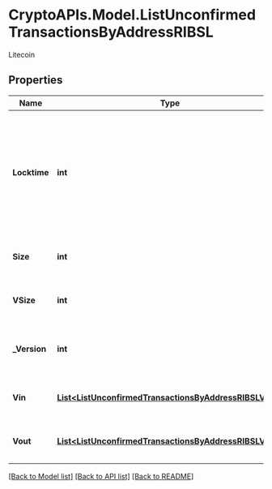 # CryptoAPIs.Model.ListUnconfirmedTransactionsByAddressRIBSL
Litecoin

## Properties

Name | Type | Description | Notes
------------ | ------------- | ------------- | -------------
**Locktime** | **int** | Represents the locktime on the transaction on the specific blockchain, i.e. the blockheight at which the transaction is valid. | 
**Size** | **int** | Represents the total size of this transaction. | 
**VSize** | **int** | Represents the virtual size of this transaction. | 
**_Version** | **int** | Represents the transaction&#39;s version number. | 
**Vin** | [**List&lt;ListUnconfirmedTransactionsByAddressRIBSLVin&gt;**](ListUnconfirmedTransactionsByAddressRIBSLVin.md) | Represents the transaction inputs. | 
**Vout** | [**List&lt;ListUnconfirmedTransactionsByAddressRIBSLVout&gt;**](ListUnconfirmedTransactionsByAddressRIBSLVout.md) | Represents the transaction outputs. | 

[[Back to Model list]](../README.md#documentation-for-models) [[Back to API list]](../README.md#documentation-for-api-endpoints) [[Back to README]](../README.md)

